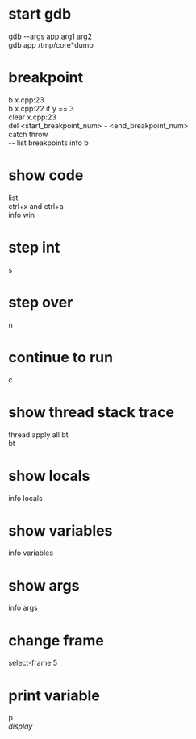 # start gdb
gdb --args app arg1 arg2  
gdb app /tmp/core*dump  

# breakpoint
b x.cpp:23  
b x.cpp:22 if y == 3  
clear x.cpp:23  
del <start_breakpoint_num> - <end_breakpoint_num>  
catch throw  
-- list breakpoints
info b  

# show code
list  
ctrl+x and ctrl+a  
info win  

# step int
s

# step over
n

# continue to run
c

# show thread stack trace
thread apply all bt  
bt

# show locals
info locals

# show variables
info variables

# show args
info args

# change frame
select-frame 5

# print variable
p <var>  
display <var>
